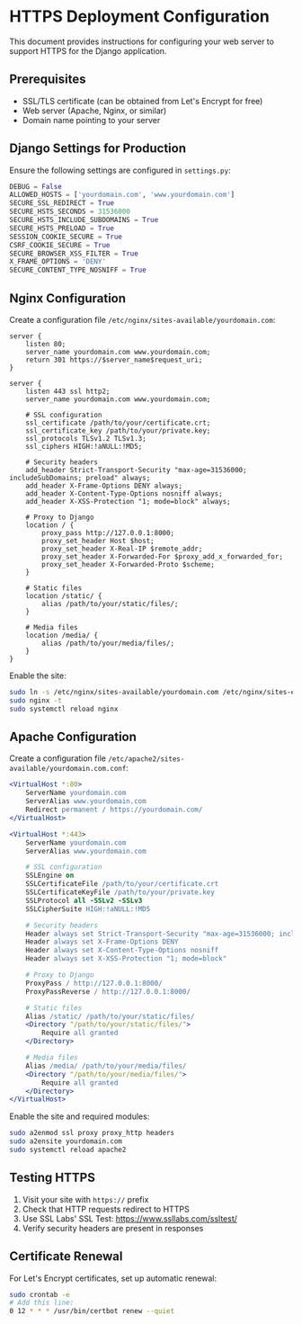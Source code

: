 # HTTPS Deployment Configuration

This document provides instructions for configuring your web server to support HTTPS for the Django application.

## Prerequisites

- SSL/TLS certificate (can be obtained from Let's Encrypt for free)
- Web server (Apache, Nginx, or similar)
- Domain name pointing to your server

## Django Settings for Production

Ensure the following settings are configured in `settings.py`:

```python
DEBUG = False
ALLOWED_HOSTS = ['yourdomain.com', 'www.yourdomain.com']
SECURE_SSL_REDIRECT = True
SECURE_HSTS_SECONDS = 31536000
SECURE_HSTS_INCLUDE_SUBDOMAINS = True
SECURE_HSTS_PRELOAD = True
SESSION_COOKIE_SECURE = True
CSRF_COOKIE_SECURE = True
SECURE_BROWSER_XSS_FILTER = True
X_FRAME_OPTIONS = 'DENY'
SECURE_CONTENT_TYPE_NOSNIFF = True
```

## Nginx Configuration

Create a configuration file `/etc/nginx/sites-available/yourdomain.com`:

```nginx
server {
    listen 80;
    server_name yourdomain.com www.yourdomain.com;
    return 301 https://$server_name$request_uri;
}

server {
    listen 443 ssl http2;
    server_name yourdomain.com www.yourdomain.com;

    # SSL configuration
    ssl_certificate /path/to/your/certificate.crt;
    ssl_certificate_key /path/to/your/private.key;
    ssl_protocols TLSv1.2 TLSv1.3;
    ssl_ciphers HIGH:!aNULL:!MD5;

    # Security headers
    add_header Strict-Transport-Security "max-age=31536000; includeSubDomains; preload" always;
    add_header X-Frame-Options DENY always;
    add_header X-Content-Type-Options nosniff always;
    add_header X-XSS-Protection "1; mode=block" always;

    # Proxy to Django
    location / {
        proxy_pass http://127.0.0.1:8000;
        proxy_set_header Host $host;
        proxy_set_header X-Real-IP $remote_addr;
        proxy_set_header X-Forwarded-For $proxy_add_x_forwarded_for;
        proxy_set_header X-Forwarded-Proto $scheme;
    }

    # Static files
    location /static/ {
        alias /path/to/your/static/files/;
    }

    # Media files
    location /media/ {
        alias /path/to/your/media/files/;
    }
}
```

Enable the site:
```bash
sudo ln -s /etc/nginx/sites-available/yourdomain.com /etc/nginx/sites-enabled/
sudo nginx -t
sudo systemctl reload nginx
```

## Apache Configuration

Create a configuration file `/etc/apache2/sites-available/yourdomain.com.conf`:

```apache
<VirtualHost *:80>
    ServerName yourdomain.com
    ServerAlias www.yourdomain.com
    Redirect permanent / https://yourdomain.com/
</VirtualHost>

<VirtualHost *:443>
    ServerName yourdomain.com
    ServerAlias www.yourdomain.com

    # SSL configuration
    SSLEngine on
    SSLCertificateFile /path/to/your/certificate.crt
    SSLCertificateKeyFile /path/to/your/private.key
    SSLProtocol all -SSLv2 -SSLv3
    SSLCipherSuite HIGH:!aNULL:!MD5

    # Security headers
    Header always set Strict-Transport-Security "max-age=31536000; includeSubDomains; preload"
    Header always set X-Frame-Options DENY
    Header always set X-Content-Type-Options nosniff
    Header always set X-XSS-Protection "1; mode=block"

    # Proxy to Django
    ProxyPass / http://127.0.0.1:8000/
    ProxyPassReverse / http://127.0.0.1:8000/

    # Static files
    Alias /static/ /path/to/your/static/files/
    <Directory "/path/to/your/static/files/">
        Require all granted
    </Directory>

    # Media files
    Alias /media/ /path/to/your/media/files/
    <Directory "/path/to/your/media/files/">
        Require all granted
    </Directory>
</VirtualHost>
```

Enable the site and required modules:
```bash
sudo a2enmod ssl proxy proxy_http headers
sudo a2ensite yourdomain.com
sudo systemctl reload apache2
```

## Testing HTTPS

1. Visit your site with `https://` prefix
2. Check that HTTP requests redirect to HTTPS
3. Use SSL Labs' SSL Test: https://www.ssllabs.com/ssltest/
4. Verify security headers are present in responses

## Certificate Renewal

For Let's Encrypt certificates, set up automatic renewal:

```bash
sudo crontab -e
# Add this line:
0 12 * * * /usr/bin/certbot renew --quiet
